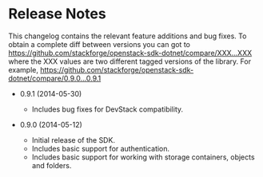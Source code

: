 # Release Notes

This changelog contains the relevant feature additions and bug fixes. To obtain a complete diff between versions you can got to https://github.com/stackforge/openstack-sdk-dotnet/compare/XXX...XXX where the XXX values are two different tagged versions of the library. For example, https://github.com/stackforge/openstack-sdk-dotnet/compare/0.9.0...0.9.1

* 0.9.1 (2014-05-30)

  * Includes bug fixes for DevStack compatibility.

* 0.9.0 (2014-05-12)

  * Initial release of the SDK.
  * Includes basic support for authentication. 
  * Includes basic support for working with storage containers, objects and folders.